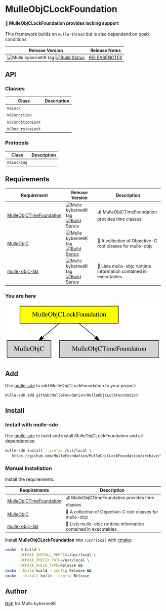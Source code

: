 # MulleObjCLockFoundation

#### 🔐 MulleObjCLockFoundation provides locking support

This framework builds on `mulle-thread` but is also dependend on posix
conditions.

| Release Version                                       | Release Notes
|-------------------------------------------------------|--------------
| ![Mulle kybernetiK tag](https://img.shields.io/github/tag//MulleObjCLockFoundation.svg?branch=release) [![Build Status](https://github.com//MulleObjCLockFoundation/workflows/CI/badge.svg?branch=release)](//github.com//MulleObjCLockFoundation/actions)| [RELEASENOTES](RELEASENOTES.md) |


## API

### Classes

| Class             | Description
|-------------------|-----------------------
| `NSLock`          |
| `NSCondition`     |
| `NSConditionLock` |
| `NSRecursiveLock` |


### Protocols

| Class             | Description
|-------------------|-----------------------
| `NSLocking`       |





## Requirements

|   Requirement         | Release Version  | Description
|-----------------------|------------------|---------------
| [MulleObjCTimeFoundation](https://github.com/MulleFoundation/MulleObjCTimeFoundation) | ![Mulle kybernetiK tag](https://img.shields.io/github/tag//.svg) [![Build Status](https://github.com///workflows/CI/badge.svg?branch=release)](https://github.com///actions/workflows/mulle-sde-ci.yml) | 💰 MulleObjCTimeFoundation provides time classes
| [MulleObjC](https://github.com/mulle-objc/MulleObjC) | ![Mulle kybernetiK tag](https://img.shields.io/github/tag//.svg) [![Build Status](https://github.com///workflows/CI/badge.svg?branch=release)](https://github.com///actions/workflows/mulle-sde-ci.yml) | 💎 A collection of Objective-C root classes for mulle-objc
| [mulle-objc-list](https://github.com/mulle-objc/mulle-objc-list) | ![Mulle kybernetiK tag](https://img.shields.io/github/tag//.svg) [![Build Status](https://github.com///workflows/CI/badge.svg?branch=release)](https://github.com///actions/workflows/mulle-sde-ci.yml) | 📒 Lists mulle-objc runtime information contained in executables.

### You are here

![Overview](overview.dot.svg)

## Add

Use [mulle-sde](//github.com/mulle-sde) to add MulleObjCLockFoundation to your project:

``` sh
mulle-sde add github:MulleFoundation/MulleObjCLockFoundation
```

## Install

### Install with mulle-sde

Use [mulle-sde](//github.com/mulle-sde) to build and install MulleObjCLockFoundation and all dependencies:

``` sh
mulle-sde install --prefix /usr/local \
   https://github.com/MulleFoundation/MulleObjCLockFoundation/archive/latest.tar.gz
```

### Manual Installation

Install the requirements:

| Requirements                                 | Description
|----------------------------------------------|-----------------------
| [MulleObjCTimeFoundation](https://github.com/MulleFoundation/MulleObjCTimeFoundation)             | 💰 MulleObjCTimeFoundation provides time classes
| [MulleObjC](https://github.com/mulle-objc/MulleObjC)             | 💎 A collection of Objective-C root classes for mulle-objc
| [mulle-objc-list](https://github.com/mulle-objc/mulle-objc-list)             | 📒 Lists mulle-objc runtime information contained in executables.

Install **MulleObjCLockFoundation** into `/usr/local` with [cmake](https://cmake.org):

``` sh
cmake -B build \
      -DCMAKE_INSTALL_PREFIX=/usr/local \
      -DCMAKE_PREFIX_PATH=/usr/local \
      -DCMAKE_BUILD_TYPE=Release &&
cmake --build build --config Release &&
cmake --install build --config Release
```

## Author

[Nat!](https://mulle-kybernetik.com/weblog) for Mulle kybernetiK


